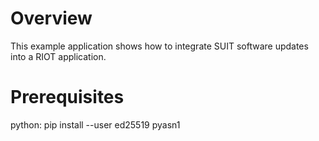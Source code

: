 # Overview

This example application shows how to integrate SUIT software updates into a
RIOT application.

# Prerequisites

python: pip install --user ed25519 pyasn1
